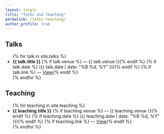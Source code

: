 ```yaml
---
layout: single
title: "Talks and Teaching"
permalink: /talks-teaching/
author_profile: true
---
```


## Talks
<ul>
{% for talk in site.talks %}
  <li>
    <strong>{{ talk.title }}</strong>
    {% if talk.venue %} — {{ talk.venue }}{% endif %}
    {% if talk.date %} ({{ talk.date | date: "%B %d, %Y" }}){% endif %}
    {% if talk.link %} — <a href="{{ talk.link }}" target="_blank">View</a>{% endif %}
  </li>
{% endfor %}
</ul>

## Teaching
<ul>
{% for teaching in site.teaching %}
  <li>
    <strong>{{ teaching.title }}</strong>
    {% if teaching.venue %} — {{ teaching.venue }}{% endif %}
    {% if teaching.date %} ({{ teaching.date | date: "%B %d, %Y" }}){% endif %}
    {% if teaching.link %} — <a href="{{ teaching.link }}" target="_blank">View</a>{% endif %}
  </li>
{% endfor %}
</ul>
